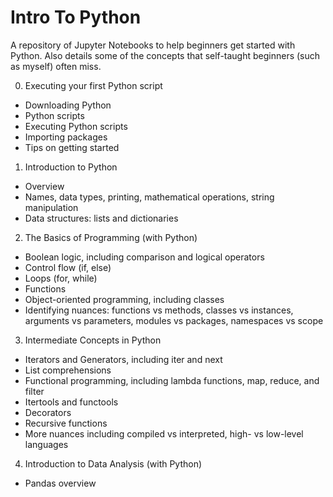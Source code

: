# Intro To Python

A repository of Jupyter Notebooks to help beginners get started with Python. Also details some of the concepts that self-taught beginners (such as myself) often miss.


0. Executing your first Python script
  - Downloading Python
  - Python scripts
  - Executing Python scripts
  - Importing packages
  - Tips on getting started

1. Introduction to Python
  - Overview
  - Names, data types, printing, mathematical operations, string manipulation
  - Data structures: lists and dictionaries
  
2. The Basics of Programming (with Python)
  - Boolean logic, including comparison and logical operators
  - Control flow (if, else)
  - Loops (for, while)
  - Functions
  - Object-oriented programming, including classes
  - Identifying nuances: functions vs methods, classes vs instances, arguments vs parameters, modules vs packages, namespaces vs scope

3. Intermediate Concepts in Python
  - Iterators and Generators, including iter and next
  - List comprehensions
  - Functional programming, including lambda functions, map, reduce, and filter
  - Itertools and functools
  - Decorators
  - Recursive functions
  - More nuances including compiled vs interpreted, high- vs low-level languages

4. Introduction to Data Analysis (with Python)
  - Pandas overview
